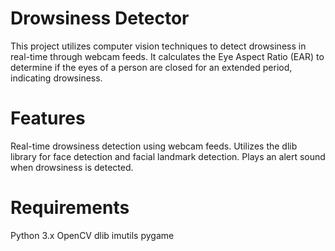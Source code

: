 # Drowsiness Detector
This project utilizes computer vision techniques to detect drowsiness in real-time through webcam feeds. It calculates the Eye Aspect Ratio (EAR) to determine if the eyes of a person are closed for an extended period, indicating drowsiness.


# Features
Real-time drowsiness detection using webcam feeds.
Utilizes the dlib library for face detection and facial landmark detection.
Plays an alert sound when drowsiness is detected.

# Requirements
Python 3.x
OpenCV
dlib
imutils
pygame
